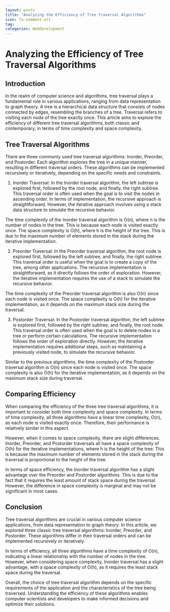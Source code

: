 ```yaml
---
layout: posts
title: "Analyzing the Efficiency of Tree Traversal Algorithms"
icon: fa-comment-alt
tag:      
categories: WebDevelopment
---
```



# Analyzing the Efficiency of Tree Traversal Algorithms

## Introduction
In the realm of computer science and algorithms, tree traversal plays a fundamental role in various applications, ranging from data representation to graph theory. A tree is a hierarchical data structure that consists of nodes connected by edges, resembling the branches of a tree. Traversal refers to visiting each node of the tree exactly once. This article aims to explore the efficiency of different tree traversal algorithms, both classic and contemporary, in terms of time complexity and space complexity.

## Tree Traversal Algorithms
There are three commonly used tree traversal algorithms: Inorder, Preorder, and Postorder. Each algorithm explores the tree in a unique manner, resulting in different traversal orders. These algorithms can be implemented recursively or iteratively, depending on the specific needs and constraints.

1. Inorder Traversal:
In the Inorder traversal algorithm, the left subtree is explored first, followed by the root node, and finally, the right subtree. This traversal order is often used when the goal is to visit the nodes in ascending order. In terms of implementation, the recursive approach is straightforward. However, the iterative approach involves using a stack data structure to simulate the recursive behavior.

The time complexity of the Inorder traversal algorithm is O(n), where n is the number of nodes in the tree. This is because each node is visited exactly once. The space complexity is O(h), where h is the height of the tree. This is due to the maximum number of elements stored in the stack during the iterative implementation.

2. Preorder Traversal:
In the Preorder traversal algorithm, the root node is explored first, followed by the left subtree, and finally, the right subtree. This traversal order is useful when the goal is to create a copy of the tree, among other applications. The recursive implementation is straightforward, as it directly follows the order of exploration. However, the iterative implementation requires the use of a stack to simulate the recursive behavior.

The time complexity of the Preorder traversal algorithm is also O(n) since each node is visited once. The space complexity is O(h) for the iterative implementation, as it depends on the maximum stack size during the traversal.

3. Postorder Traversal:
In the Postorder traversal algorithm, the left subtree is explored first, followed by the right subtree, and finally, the root node. This traversal order is often used when the goal is to delete nodes in a tree or perform certain calculations. The recursive implementation follows the order of exploration directly. However, the iterative implementation requires additional steps, such as maintaining a previously visited node, to simulate the recursive behavior.

Similar to the previous algorithms, the time complexity of the Postorder traversal algorithm is O(n) since each node is visited once. The space complexity is also O(h) for the iterative implementation, as it depends on the maximum stack size during traversal.

## Comparing Efficiency
When comparing the efficiency of the three tree traversal algorithms, it is important to consider both time complexity and space complexity. In terms of time complexity, all three algorithms have a linear time complexity, O(n), as each node is visited exactly once. Therefore, their performance is relatively similar in this aspect.

However, when it comes to space complexity, there are slight differences. Inorder, Preorder, and Postorder traversals all have a space complexity of O(h) for the iterative implementations, where h is the height of the tree. This is because the maximum number of elements stored in the stack during the traversal is proportional to the height of the tree.

In terms of space efficiency, the Inorder traversal algorithm has a slight advantage over the Preorder and Postorder algorithms. This is due to the fact that it requires the least amount of stack space during the traversal. However, the difference in space complexity is marginal and may not be significant in most cases.

## Conclusion
Tree traversal algorithms are crucial in various computer science applications, from data representation to graph theory. In this article, we explored three classic tree traversal algorithms: Inorder, Preorder, and Postorder. These algorithms differ in their traversal orders and can be implemented recursively or iteratively.

In terms of efficiency, all three algorithms have a time complexity of O(n), indicating a linear relationship with the number of nodes in the tree. However, when considering space complexity, Inorder traversal has a slight advantage, with a space complexity of O(h), as it requires the least stack space during the traversal.

Overall, the choice of tree traversal algorithm depends on the specific requirements of the application and the characteristics of the tree being traversed. Understanding the efficiency of these algorithms enables computer scientists and developers to make informed decisions and optimize their solutions.
